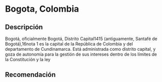 # Bogota, Colombia

## Descripción
Bogotá, oficialmente Bogotá, Distrito Capital14​15​ (antiguamente, Santafé de Bogotá),16​nota 1​ es la capital de la República de Colombia y del departamento de Cundinamarca. Está administrada como distrito capital, y goza de autonomía para la gestión de sus intereses dentro de los límites de la Constitución y la ley

## Recomendación
